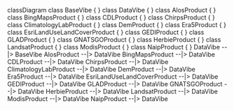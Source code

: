 <script src="https://cdn.jsdelivr.net/npm/mermaid/dist/mermaid.min.js"></script>
<div class="mermaid">

classDiagram
  class BaseVibe {
  }
  class DataVibe {
  }
  class AlosProduct {
  }
  class BingMapsProduct {
  }
  class CDLProduct {
  }
  class ChirpsProduct {
  }
  class ClimatologyLabProduct {
  }
  class DemProduct {
  }
  class Era5Product {
  }
  class EsriLandUseLandCoverProduct {
  }
  class GEDIProduct {
  }
  class GLADProduct {
  }
  class GNATSGOProduct {
  }
  class HerbieProduct {
  }
  class LandsatProduct {
  }
  class ModisProduct {
  }
  class NaipProduct {
  }
  DataVibe --|> BaseVibe
  AlosProduct --|> DataVibe
  BingMapsProduct --|> DataVibe
  CDLProduct --|> DataVibe
  ChirpsProduct --|> DataVibe
  ClimatologyLabProduct --|> DataVibe
  DemProduct --|> DataVibe
  Era5Product --|> DataVibe
  EsriLandUseLandCoverProduct --|> DataVibe
  GEDIProduct --|> DataVibe
  GLADProduct --|> DataVibe
  GNATSGOProduct --|> DataVibe
  HerbieProduct --|> DataVibe
  LandsatProduct --|> DataVibe
  ModisProduct --|> DataVibe
  NaipProduct --|> DataVibe


</div>